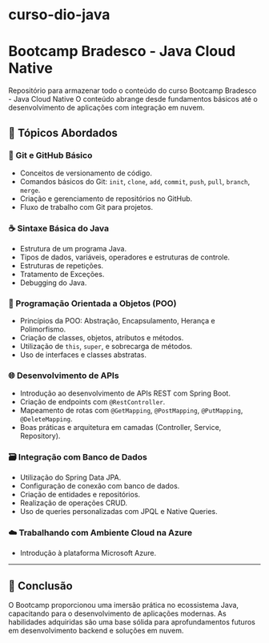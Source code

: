 # curso-dio-java



# Bootcamp Bradesco - Java Cloud Native

Repositório para armazenar todo o conteúdo do curso Bootcamp Bradesco - Java Cloud Native
O conteúdo abrange desde fundamentos básicos até o desenvolvimento de aplicações com integração em nuvem.

## 🚀 Tópicos Abordados

### 📁 Git e GitHub Básico
- Conceitos de versionamento de código.
- Comandos básicos do Git: `init`, `clone`, `add`, `commit`, `push`, `pull`, `branch`, `merge`.
- Criação e gerenciamento de repositórios no GitHub.
- Fluxo de trabalho com Git para projetos.

### ☕ Sintaxe Básica do Java
- Estrutura de um programa Java.
- Tipos de dados, variáveis, operadores e estruturas de controle.
- Estruturas de repetições.
- Tratamento de Exceções.
- Debugging do Java.

### 🧱 Programação Orientada a Objetos (POO)
- Princípios da POO: Abstração, Encapsulamento, Herança e Polimorfismo.
- Criação de classes, objetos, atributos e métodos.
- Utilização de `this`, `super`, e sobrecarga de métodos.
- Uso de interfaces e classes abstratas.

### 🌐 Desenvolvimento de APIs
- Introdução ao desenvolvimento de APIs REST com Spring Boot.
- Criação de endpoints com `@RestController`.
- Mapeamento de rotas com `@GetMapping`, `@PostMapping`, `@PutMapping`, `@DeleteMapping`.
- Boas práticas e arquitetura em camadas (Controller, Service, Repository).

### 🗃️ Integração com Banco de Dados
- Utilização do Spring Data JPA.
- Configuração de conexão com banco de dados.
- Criação de entidades e repositórios.
- Realização de operações CRUD.
- Uso de queries personalizadas com JPQL e Native Queries.

### ☁️ Trabalhando com Ambiente Cloud na Azure
- Introdução à plataforma Microsoft Azure.

---

## 📌 Conclusão

O Bootcamp proporcionou uma imersão prática no ecossistema Java, capacitando para o desenvolvimento de aplicações modernas. 
As habilidades adquiridas são uma base sólida para aprofundamentos futuros em desenvolvimento backend e soluções em nuvem.

